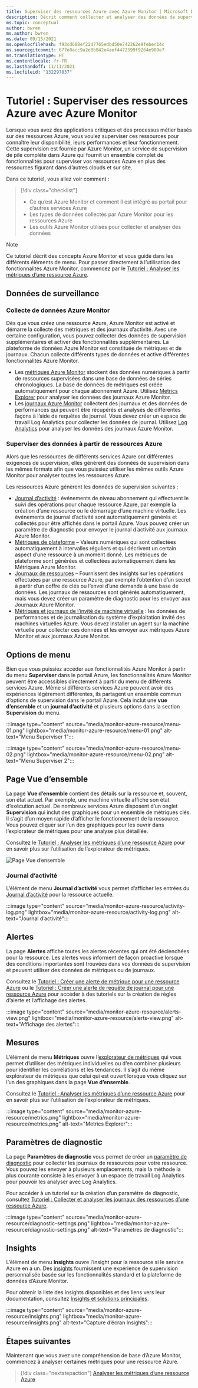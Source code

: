```yaml
---
title: Superviser des ressources Azure avec Azure Monitor | Microsoft Docs
description: Décrit comment collecter et analyser des données de supervision à partir de ressources dans Azure en utilisant Azure Monitor.
ms.topic: conceptual
author: bwren
ms.author: bwren
ms.date: 09/15/2021
ms.openlocfilehash: f93cd688ef22d7765edbd50e742262e9febec14c
ms.sourcegitcommit: 677e8acc9a2e8b842e4aef4472599f9264e989e7
ms.translationtype: HT
ms.contentlocale: fr-FR
ms.lasthandoff: 11/11/2021
ms.locfileid: "132297837"
---
```

# <a name="tutorial-monitor-azure-resources-with-azure-monitor"></a>Tutoriel : Superviser des ressources Azure avec Azure Monitor
Lorsque vous avez des applications critiques et des processus métier basés sur des ressources Azure, vous voulez superviser ces ressources pour connaître leur disponibilité, leurs performances et leur fonctionnement. Cette supervision est fournie par Azure Monitor, un service de supervision de pile complète dans Azure qui fournit un ensemble complet de fonctionnalités pour superviser vos ressources Azure en plus des ressources figurant dans d’autres clouds et sur site.

Dans ce tutoriel, vous allez voir comment :

> [!div class="checklist"]
> * Ce qu’est Azure Monitor et comment il est intégré au portail pour d’autres services Azure
> * Les types de données collectés par Azure Monitor pour les ressources Azure
> * Les outils Azure Monitor utilisés pour collecter et analyser des données

> [!NOTE]
> Ce tutoriel décrit des concepts Azure Monitor et vous guide dans les différents éléments de menu. Pour passer directement à l’utilisation des fonctionnalités Azure Monitor, commencez par le [Tutoriel : Analyser les métriques d’une ressource Azure](../essentials/tutorial-metrics.md).


## <a name="monitoring-data"></a>Données de surveillance

### <a name="azure-monitor-data-collection"></a>Collecte de données Azure Monitor
Dès que vous créez une ressource Azure, Azure Monitor est activé et démarre la collecte des métriques et des journaux d’activité. Avec une certaine configuration, vous pouvez collecter des données de supervision supplémentaires et activer des fonctionnalités supplémentaires. La plateforme de données Azure Monitor est constituée de métriques et de journaux. Chacun collecte différents types de données et active différentes fonctionnalités Azure Monitor.

- Les [métriques Azure Monitor](../essentials/data-platform-metrics.md) stockent des données numériques à partir de ressources supervisées dans une base de données de séries chronologiques. La base de données de métriques est créée automatiquement pour chaque abonnement Azure. Utilisez [Metrics Explorer](../essentials/tutorial-metrics.md) pour analyser les données des journaux Azure Monitor.
- Les [journaux Azure Monitor](../logs/data-platform-logs.md) collectent des journaux et des données de performances qui peuvent être récupérés et analysés de différentes façons à l’aide de requêtes de journal. Vous devez créer un espace de travail Log Analytics pour collecter les données de journal. Utilisez [Log Analytics](../logs/log-analytics-tutorial.md) pour analyser les données des journaux Azure Monitor.

### <a name="monitoring-data-from-azure-resources"></a>Superviser des données à partir de ressources Azure
Alors que les ressources de différents services Azure ont différentes exigences de supervision, elles génèrent des données de supervision dans les mêmes formats afin que vous puissiez utiliser les mêmes outils Azure Monitor pour analyser toutes les ressources Azure.

Les ressources Azure génèrent les données de supervision suivantes :

- [Journal d’activité](./platform-logs-overview.md) : événements de niveau abonnement qui effectuent le suivi des opérations pour chaque ressource Azure, par exemple la création d’une ressource ou le démarrage d’une machine virtuelle. Les événements de journal d’activité sont automatiquement générés et collectés pour être affichés dans le portail Azure. Vous pouvez créer un paramètre de diagnostic pour envoyer le journal d’activité aux journaux Azure Monitor.
- [Métriques de plateforme](../essentials/data-platform-metrics.md) – Valeurs numériques qui sont collectées automatiquement à intervalles réguliers et qui décrivent un certain aspect d’une ressource à un moment donné. Les métriques de plateforme sont générées et collectées automatiquement dans les Métriques Azure Monitor.
- [Journaux de ressources](./platform-logs-overview.md) – Fournissent des insights sur les opérations effectuées par une ressource Azure, par exemple l’obtention d’un secret à partir d’un coffre de clés ou l’envoi d’une demande à une base de données. Les journaux de ressources sont générés automatiquement, mais vous devez créer un paramètre de diagnostic pour les envoyer aux Journaux Azure Monitor.
- [Métriques et journaux de l’invité de machine virtuelle]() : les données de performances et de journalisation du système d’exploitation invité des machines virtuelles Azure. Vous devez installer un agent sur la machine virtuelle pour collecter ces données et les envoyer aux métriques Azure Monitor et aux journaux Azure Monitor.


## <a name="menu-options"></a>Options de menu
Bien que vous puissiez accéder aux fonctionnalités Azure Monitor à partir du menu **Superviser** dans le portail Azure, les fonctionnalités Azure Monitor peuvent être accessibles directement à partir du menu de différents services Azure. Même si différents services Azure peuvent avoir des expériences légèrement différentes, ils partagent un ensemble commun d’options de supervision dans le portail Azure. Cela inclut une **vue d’ensemble** et un **journal d’activité** et plusieurs options dans la section **Supervision** du menu. 

:::image type="content" source="media/monitor-azure-resource/menu-01.png" lightbox="media/monitor-azure-resource/menu-01.png" alt-text="Menu Superviser 1":::

:::image type="content" source="media/monitor-azure-resource/menu-02.png" lightbox="media/monitor-azure-resource/menu-02.png" alt-text="Menu Superviser 2":::


## <a name="overview-page"></a>Page Vue d’ensemble
La page **Vue d’ensemble** contient des détails sur la ressource et, souvent, son état actuel. Par exemple, une machine virtuelle affiche son état d’exécution actuel. De nombreux services Azure disposent d’un onglet **Supervision** qui inclut des graphiques pour un ensemble de métriques clés. Il s’agit d’un moyen rapide d’afficher le fonctionnement de la ressource. Vous pouvez cliquer sur l’un des graphiques pour les ouvrir dans l’explorateur de métriques pour une analyse plus détaillée. 

Consultez le [Tutoriel : Analyser les métriques d’une ressource Azure](../essentials/tutorial-metrics.md) pour en savoir plus sur l’utilisation de l’explorateur de métriques.

![Page Vue d’ensemble](media/monitor-azure-resource/overview-page.png)
### <a name="activity-log"></a>Journal d’activité 
L’élément de menu **Journal d’activité** vous permet d’afficher les entrées du [Journal d’activité](../essentials/activity-log.md) pour la ressource actuelle. 

:::image type="content" source="media/monitor-azure-resource/activity-log.png" lightbox="media/monitor-azure-resource/activity-log.png" alt-text="Journal d’activité":::

## <a name="alerts"></a>Alertes
La page **Alertes** affiche toutes les alertes récentes qui ont été déclenchées pour la ressource. Les alertes vous informent de façon proactive lorsque des conditions importantes sont trouvées dans vos données de supervision et peuvent utiliser des données de métriques ou de journaux.

Consultez le [Tutoriel : Créer une alerte de métrique pour une ressource Azure](../alerts/tutorial-metric-alert.md) ou le [Tutoriel : Créer une alerte de requête de journal pour une ressource Azure](../alerts/tutorial-log-alert.md) pour accéder à des tutoriels sur la création de règles d’alerte et l’affichage des alertes.

:::image type="content" source="media/monitor-azure-resource/alerts-view.png" lightbox="media/monitor-azure-resource/alerts-view.png" alt-text="Affichage des alertes":::

## <a name="metrics"></a>Mesures
L’élément de menu **Métriques** ouvre l’[explorateur de métriques](./metrics-getting-started.md) qui vous permet d’utiliser des métriques individuelles ou d’en combiner plusieurs pour identifier les corrélations et les tendances. Il s’agit du même explorateur de métriques que celui qui est ouvert lorsque vous cliquez sur l’un des graphiques dans la page **Vue d’ensemble**.

Consultez le [Tutoriel : Analyser les métriques d’une ressource Azure](../essentials/tutorial-metrics.md) pour en savoir plus sur l’utilisation de l’explorateur de métriques.

:::image type="content" source="media/monitor-azure-resource/metrics.png" lightbox="media/monitor-azure-resource/metrics.png" alt-text="Metrics Explorer":::


## <a name="diagnostic-settings"></a>Paramètres de diagnostic
La page **Paramètres de diagnostic** vous permet de créer un [paramètre de diagnostic](../essentials/diagnostic-settings.md) pour collecter les journaux de ressources pour votre ressource. Vous pouvez les envoyer à plusieurs emplacements, mais la méthode la plus courante consiste à les envoyer à un espace de travail Log Analytics pour pouvoir les analyser avec Log Analytics.

Pour accéder à un tutoriel sur la création d’un paramètre de diagnostic, consultez [Tutoriel : Collecter et analyser les journaux des ressources d’une ressource Azure](../essentials/tutorial-resource-logs.md).

:::image type="content" source="media/monitor-azure-resource/diagnostic-settings.png" lightbox="media/monitor-azure-resource/diagnostic-settings.png" alt-text="Paramètres de diagnostic":::



## <a name="insights"></a>Insights 
L’élément de menu **Insights** ouvre l’insight pour la ressource si le service Azure en a un. Des [insights](../monitor-reference.md) fournissent une expérience de supervision personnalisée basée sur les fonctionnalités standard et la plateforme de données d’Azure Monitor. 


Pour obtenir la liste des insights disponibles et des liens vers leur documentation, consultez [Insights et solutions principales](../monitor-reference.md#insights-and-curated-visualizations).

:::image type="content" source="media/monitor-azure-resource/insights.png" lightbox="media/monitor-azure-resource/insights.png" alt-text="Capture d’écran Insights":::

## <a name="next-steps"></a>Étapes suivantes
Maintenant que vous avez une compréhension de base d’Azure Monitor, commencez à analyser certaines métriques pour une ressource Azure.

> [!div class="nextstepaction"]
> [Analyser les métriques d’une ressource Azure](../essentials/tutorial-metrics.md)

